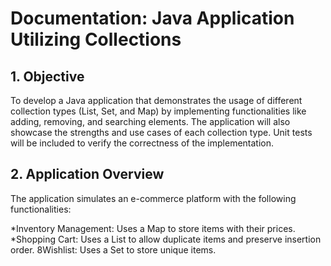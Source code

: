 # Documentation: Java Application Utilizing Collections

## 1. Objective

To develop a Java application that demonstrates the usage of different collection types (List, Set, and Map) by implementing functionalities like adding, removing, and searching elements. The application will also showcase the strengths and use cases of each collection type. Unit tests will be included to verify the correctness of the implementation.

## 2. Application Overview

The application simulates an e-commerce platform with the following functionalities:

*Inventory Management: Uses a Map to store items with their prices.
*Shopping Cart: Uses a List to allow duplicate items and preserve insertion order.
8Wishlist: Uses a Set to store unique items.
